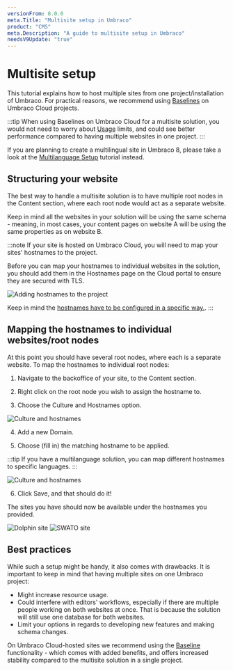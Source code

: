 ```yaml
---
versionFrom: 8.0.0
meta.Title: "Multisite setup in Umbraco"
product: "CMS"
meta.Description: "A guide to multisite setup in Umbraco"
needsV9Update: "true"
---
```


# Multisite setup

This tutorial explains how to host multiple sites from one project/installation of Umbraco.
For practical reasons, we recommend using [Baselines](../../Umbraco-Cloud/Getting-Started/Baselines/) on Umbraco Cloud projects.


:::tip
When using Baselines on Umbraco Cloud for a multisite solution, you would not need to worry about [Usage](../../Umbraco-Cloud/Setup-up/Usage/) limits, and could see better performance compared to having multiple websites in one project.
:::

If you are planning to create a multilingual site in Umbraco 8, please take a look at the [Multilanguage Setup](../Multilanguage-Setup/) tutorial instead.

## Structuring your website

The best way to handle a multisite solution is to have multiple root nodes in the Content section, where each root node would act as a separate website.

Keep in mind all the websites in your solution will be using the same schema - meaning, in most cases, your content pages on website A will be using the same properties as on website B. 

:::note
If your site is hosted on Umbraco Cloud, you will need to map your sites' hostnames to the project.

Before you can map your hostnames to individual websites in the solution, you should add them in the Hostnames page on the Cloud portal to ensure they are secured with TLS.

![Adding hostnames to the project](images/1-addinghostnames.png)

Keep in mind the [hostnames have to be configured in a specific way.](../../Umbraco-Cloud/Set-Up/Manage-Hostnames/).
:::

## Mapping the hostnames to individual websites/root nodes

At this point you should have several root nodes, where each is a separate website. To map the hostnames to individual root nodes:

1. Navigate to the backoffice of your site, to the Content section.

2. Right click on the root node you wish to assign the hostname to.

3. Choose the Culture and Hostnames option.

![Culture and hostnames](images/2-culturehostnames.png)

4. Add a new Domain.

5. Choose (fill in) the matching hostname to be applied.

:::tip
If  you have a multilanguage solution, you can map different hostnames to specific languages.
:::

![Culture and hostnames](images/3-culturehostnamesp2.png)

6. Click Save, and that should do it! 

The sites you have should now be available under the hostnames you provided.

![Dolphin site](images/6-dolphins.png)
![SWATO site](images/7-swato.png)

## Best practices

While such a setup might be handy, it also comes with drawbacks.
It is important to keep in mind that having multiple sites on one Umbraco project:
- Might increase resource usage.
- Could interfere with editors' workflows, especially if there are multiple people working on both websites at once. That is because the solution will still use one database for both websites.
- Limit your options in regards to developing new features and making schema changes.

On Umbraco Cloud-hosted sites we recommend using the [Baseline](../../Umbraco-Cloud/Getting-Started/Baselines/) functionality - which comes with added benefits, and offers increased stability compared to the multisite solution in a single project.
